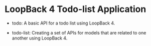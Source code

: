 # LoopBack 4 Todo-list Application

- todo: A basic API for a todo list using LoopBack 4.

- todo-list: Creating a set of APIs for models that are related to one another using LoopBack 4.
